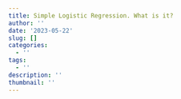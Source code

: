 ```yaml
---
title: Simple Logistic Regression. What is it?
author: ''
date: '2023-05-22'
slug: []
categories:
  - ''
tags:
  - ''
description: ''
thumbnail: ''
---
```

